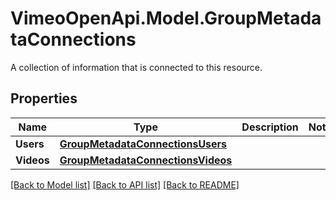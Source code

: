 # VimeoOpenApi.Model.GroupMetadataConnections
A collection of information that is connected to this resource.
## Properties

Name | Type | Description | Notes
------------ | ------------- | ------------- | -------------
**Users** | [**GroupMetadataConnectionsUsers**](GroupMetadataConnectionsUsers.md) |  | 
**Videos** | [**GroupMetadataConnectionsVideos**](GroupMetadataConnectionsVideos.md) |  | 

[[Back to Model list]](../README.md#documentation-for-models) [[Back to API list]](../README.md#documentation-for-api-endpoints) [[Back to README]](../README.md)

